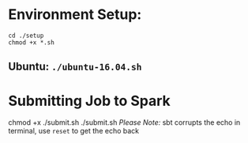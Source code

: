 # Environment Setup:

```
cd ./setup
chmod +x *.sh
```
## Ubuntu: ```./ubuntu-16.04.sh```

# Submitting Job to Spark
chmod +x ./submit.sh
./submit.sh
*Please Note:* sbt corrupts the echo in terminal, use ```reset``` to get the echo back